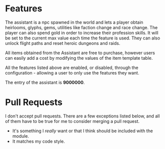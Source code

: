 # Features
The assistant is a npc spawned in the world and lets a player obtain heirlooms, glyphs, gems, utilities like faction change and race change. The player can also spend gold in order to increase their profession skills. It will be set to the current max value each time the feature is used. They can also unlock flight paths and reset heroic dungeons and raids.

All items obtained from the Assistant are free to purchase, however users can easily add a cost by modifying the values of the item template table.

All the features listed above are enabled, or disabled, through the configuration - allowing a user to only use the features they want.

The entry of the assistant is **9000000**.

# Pull Requests
I don't accept pull requests. There are a few exceptions listed below, and all of them have to be true for me to consider merging a pull request.
- It's something I *really* want or that I think should be included with the module.
- It matches my code style.
